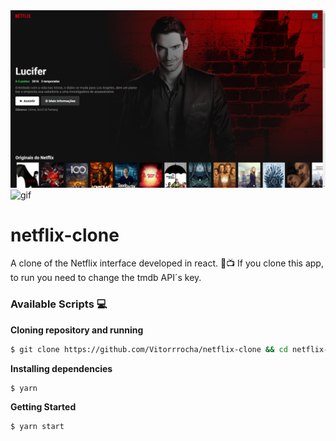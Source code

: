<img alt="gif" src="githubAssets/webImg.png"/>
<img alt="gif" src="githubAssets/mobileGif.gif" width="250" height="528"/>

# netflix-clone
A clone of the Netflix interface developed in react. 🍿📺
If you clone this app, to run you need to change the tmdb API´s key.

### Available Scripts 💻

**Cloning repository and running**

```bash
$ git clone https://github.com/Vitorrrocha/netflix-clone && cd netflix-clone
```

**Installing dependencies**

```bash
$ yarn
```

**Getting Started**

```bash
$ yarn start
```
